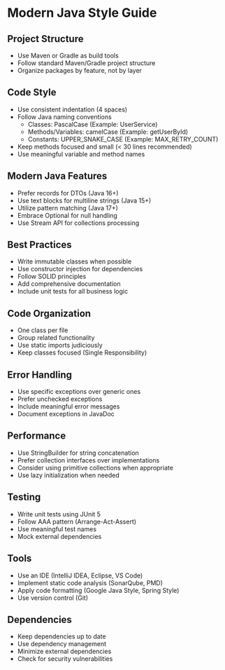 # Modern Java Style Guide

## Project Structure

- Use Maven or Gradle as build tools
- Follow standard Maven/Gradle project structure
- Organize packages by feature, not by layer

## Code Style

- Use consistent indentation (4 spaces)
- Follow Java naming conventions
    - Classes: PascalCase (Example: UserService)
    - Methods/Variables: camelCase (Example: getUserById)
    - Constants: UPPER_SNAKE_CASE (Example: MAX_RETRY_COUNT)
- Keep methods focused and small (< 30 lines recommended)
- Use meaningful variable and method names

## Modern Java Features

- Prefer records for DTOs (Java 16+)
- Use text blocks for multiline strings (Java 15+)
- Utilize pattern matching (Java 17+)
- Embrace Optional for null handling
- Use Stream API for collections processing

## Best Practices

- Write immutable classes when possible
- Use constructor injection for dependencies
- Follow SOLID principles
- Add comprehensive documentation
- Include unit tests for all business logic

## Code Organization

- One class per file
- Group related functionality
- Use static imports judiciously
- Keep classes focused (Single Responsibility)

## Error Handling

- Use specific exceptions over generic ones
- Prefer unchecked exceptions
- Include meaningful error messages
- Document exceptions in JavaDoc

## Performance

- Use StringBuilder for string concatenation
- Prefer collection interfaces over implementations
- Consider using primitive collections when appropriate
- Use lazy initialization when needed

## Testing

- Write unit tests using JUnit 5
- Follow AAA pattern (Arrange-Act-Assert)
- Use meaningful test names
- Mock external dependencies

## Tools

- Use an IDE (IntelliJ IDEA, Eclipse, VS Code)
- Implement static code analysis (SonarQube, PMD)
- Apply code formatting (Google Java Style, Spring Style)
- Use version control (Git)

## Dependencies

- Keep dependencies up to date
- Use dependency management
- Minimize external dependencies
- Check for security vulnerabilities
